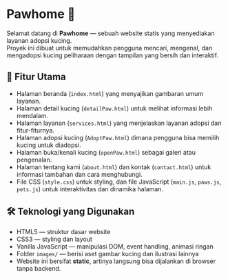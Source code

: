 # Pawhome 🐾

Selamat datang di **Pawhome** — sebuah website statis yang menyediakan layanan adopsi kucing.  
Proyek ini dibuat untuk memudahkan pengguna mencari, mengenal, dan mengadopsi kucing peliharaan dengan tampilan yang bersih dan interaktif.

## 🎯 Fitur Utama

- Halaman beranda (`index.html`) yang menyajikan gambaran umum layanan.  
- Halaman detail kucing (`detailPaw.html`) untuk melihat informasi lebih mendalam.  
- Halaman layanan (`services.html`) yang menjelaskan layanan adopsi dan fitur-fiturnya.  
- Halaman adopsi kucing (`AdoptPaw.html`) dimana pengguna bisa memilih kucing untuk diadopsi.  
- Halaman buka/kenali kucing (`openPaw.html`) sebagai galeri atau pengenalan.  
- Halaman tentang kami (`about.html`) dan kontak (`contact.html`) untuk informasi tambahan dan cara menghubungi.  
- File CSS (`style.css`) untuk styling, dan file JavaScript (`main.js`, `paws.js`, `pets.js`) untuk interaktivitas dan dinamika halaman.

## 🛠 Teknologi yang Digunakan

- HTML5 — struktur dasar website  
- CSS3 — styling dan layout  
- Vanilla JavaScript — manipulasi DOM, event handling, animasi ringan  
- Folder `images/` — berisi aset gambar kucing dan ilustrasi lainnya  
- Website ini bersifat **static**, artinya langsung bisa dijalankan di browser tanpa backend.



